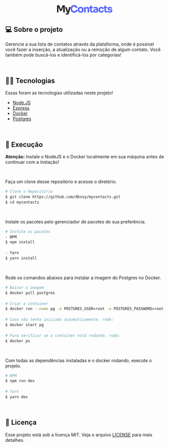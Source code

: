 <p align="center">
  <img src="./.github/myContacts.svg" width="35%">
</p>

## 💻 Sobre o projeto

Gerencie a sua lista de contatos através da plataforma, onde é possível você fazer a inserção, a atualização ou a remoção de algum contato. Você também pode buscá-los e identificá-los por categorias!

<br>

## 👨‍💻 Tecnologias
Essas foram as tecnologias utilizadas neste projeto!

- [Node.JS](https://nodejs.org/en/)
- [Express](https://expressjs.com/pt-br/)
- [Docker](https://www.docker.com/)
- [Postgres](https://www.postgresql.org/)

<br>

## 🚀 Execução

**Atenção:** Instale o NodeJS e o Docker localmente em sua máquina antes de continuar com a instação!

<br>

Faça um clone desse repositório e acesse o diretório.
```bash
# Clone o Repositório
$ git clone https://github.com/dbssy/mycontacts.git
$ cd mycontacts
```

<br>

Instale os pacotes pelo gerenciador de pacotes de sua preferência.
```bash
# Instale os pacotes
- NPM
$ npm install

- Yarn
$ yarn install
```

<br>

Rode os comandos abaixos para instalar a imagem do Postgres no Docker.
```bash
# Baixar a imagem
$ docker pull postgres

# Criar o container
$ docker run --name pg -e POSTGRES_USER=root -e POSTGRES_PASSWORD=root -p 5432:5432 -d postgres

# Caso não tenha iniciado automaticamente, rode:
$ docker start pg

# Para verificar se o container está rodando, rode:
$ docker ps
```

<br>

Com todas as dependências instaladas e o docker rodando, execute o projeto.
```bash
# NPM
$ npm run dev

# Yarn
$ yarn dev
```
<br>

## 📝 Licença

Esse projeto está sob a licença MIT. Veja o arquivo [LICENSE](LICENSE.md) para mais detalhes.